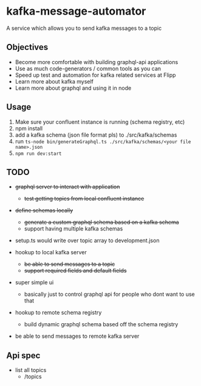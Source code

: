 # kafka-message-automator

A service which allows you to send kafka messages to a topic

## Objectives

* Become more comfortable with building graphql-api applications
* Use as much code-generators / common tools as you can
* Speed up test and automation for kafka related services at Flipp
* Learn more about kafka myself
* Learn more about graphql and using it in node

## Usage

1. Make sure your confluent instance is running (schema registry, etc)
1. npm install
1. add a kafka schema (json file format pls) to ./src/kafka/schemas
1. run `ts-node bin/generateGraphql.ts ./src/kafka/schemas/<your file name>.json`
1. `npm run dev:start`

## TODO

* ~~graphql server to interact with application~~
  * ~~test getting topics from local confluent instance~~
* ~~define schemas locally~~
  * ~~generate a custom graphql schema based on a kafka schema~~
  * support having multiple kafka schemas
* setup.ts would write over topic array to development.json
* hookup to local kafka server
  * ~~be able to send messages to a topic~~
  * ~~support required fields and default fields~~
* super simple ui
  * basically just to control graphql api for people who dont want to use that

* hookup to remote schema registry
  * build dynamic graphql schema based off the schema registry
* be able to send messages to remote kafka server


## Api spec

* list all topics
  * /topics
